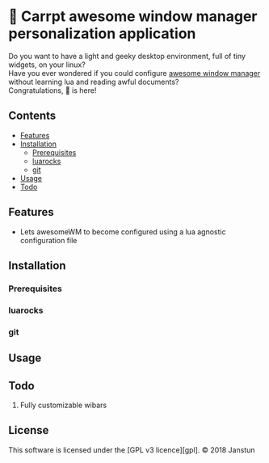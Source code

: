 # :carrot: Carrpt awesome window manager personalization application
Do you want to have a light and geeky desktop environment, full of tiny widgets, on your linux?\
Have you ever wondered if you could configure [awesome window manager](https://awesomewm.org) without learning lua and reading awful documents?\
Congratulations, :carrot: is here!

## Contents
* [Features](#installation)
* [Installation](#installation)
    * [Prerequisites](#prerequisites)
    * [luarocks](#luarocks)
    * [git](#git)
* [Usage](#usage)
* [Todo](#todo)

## Features
* Lets awesomeWM to become configured using a lua agnostic configuration file

## Installation
### Prerequisites
### luarocks
### git

## Usage

## Todo
1. Fully customizable wibars

## License
This software is licensed under the [GPL v3 licence][gpl].
© 2018 Janstun
